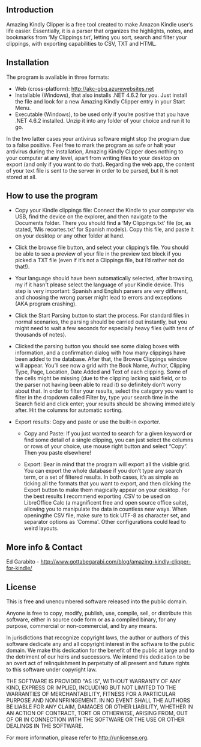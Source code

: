 Introduction
------------

Amazing Kindly Clipper is a free tool created to make Amazon Kindle user’s life easier. Essentially, it is a parser that organizes the highlights, notes, and bookmarks from ‘My Clippings.txt’, letting you sort, search and filter your clippings, with exporting capabilities to CSV, TXT and HTML. 

Installation
------------

The program is available in three formats:

 * Web (cross-platform): http://akc-gbg.azurewebsites.net 
 * Installable (Windows), that also installs .NET 4.6.2 for you. Just install the file and look for a new Amazing Kindly Clipper entry in your Start Menu.
 * Executable (Windows), to be used only if you’re positive that you have .NET 4.6.2 installed. Unzip it into any folder of your choice and run it to go.

In the two latter cases your antivirus software might stop the program due to a false positive. Feel free to mark the program as safe or halt your antivirus during the installation, Amazing Kindly Clipper does nothing to your computer at any level, apart from writing files to your desktop on export (and only if you want to do that). Regarding the web app, the content of your text file is sent to the server in order to be parsed, but it is not stored at all. 

How to use the program
----------------------
 * Copy your Kindle clippings file: Connect the Kindle to your computer via USB, find the device on the explorer, and then navigate to the Documents folder. There you should find a  ‘My Clippings.txt’ file (or, as stated, ‘Mis recortes.txt’ for Spanish models). Copy this file, and paste it on your desktop or any other folder at hand. 

 * Click the browse file button, and select your clipping’s file. You should be able to see a preview of your file in the preview text block if you picked a TXT file (even if it’s not a Clippings file, but I’d rather not do that!).

 * Your language should have been automatically selected, after browsing, my if it hasn't please select the language of your Kindle device. This step is very important: Spanish and English parsers are very different, and choosing the wrong parser might lead to errors and exceptions (AKA program crashing).

 * Click the Start Parsing button to start the process. For standard files in normal scenarios, the parsing should be carried out instantly, but you might need to wait a few seconds for especially heavy files (with tens of thousands of notes).

 * Clicked the parsing button you should see some dialog boxes with information, and a confirmation dialog with how many clippings have been added to the database. After that, the Browse Clippings window will appear. You’ll see now a grid with the Book Name, Author, Clipping Type, Page, Location, Date Added and Text of each clipping. Some of the cells might be missing (due to the clipping lacking said field, or to the parser not having been able to read it) so definitely don’t worry about that. In order to filter your results, select the category you want to filter in the dropdown called Filter by, type your search time in the Search field and click enter; your results should be showing immediately after. Hit the columns for automatic sorting. 

 * Export results: Copy and paste or use the built-in exporter. 

   - Copy and Paste: If you just wanted to search for a given keyword or find some detail of a single clipping, you can just select the columns or rows of your choice, use mouse right button and select “Copy”. Then you paste elsewhere! 

   - Export: Bear in mind that the program will export all the visible grid. You can export the whole database if you don’t type any search term, or a set of filtered results. In both cases, it’s as simple as ticking all the formats that you want to export, and then clicking the Export button to make them magically appear on your desktop. For the best results I recommend exporting .CSV to be used on LibreOffice Calc (a magnificent free and open source office suite), allowing you to manipulate the data in countless new ways. When openingthe CSV file, make sure to tick UTF-8 as character set, and separator options as 'Comma'. Other configurations could lead to weird layouts.

More info & Contact
-------------------

Ed Garabito - http://www.gottabegarabi.com/blog/amazing-kindly-clipper-for-kindle/

License
-------

This is free and unencumbered software released into the public domain.

Anyone is free to copy, modify, publish, use, compile, sell, or
distribute this software, either in source code form or as a compiled
binary, for any purpose, commercial or non-commercial, and by any
means.

In jurisdictions that recognize copyright laws, the author or authors
of this software dedicate any and all copyright interest in the
software to the public domain. We make this dedication for the benefit
of the public at large and to the detriment of our heirs and
successors. We intend this dedication to be an overt act of
relinquishment in perpetuity of all present and future rights to this
software under copyright law.

THE SOFTWARE IS PROVIDED "AS IS", WITHOUT WARRANTY OF ANY KIND,
EXPRESS OR IMPLIED, INCLUDING BUT NOT LIMITED TO THE WARRANTIES OF
MERCHANTABILITY, FITNESS FOR A PARTICULAR PURPOSE AND NONINFRINGEMENT.
IN NO EVENT SHALL THE AUTHORS BE LIABLE FOR ANY CLAIM, DAMAGES OR
OTHER LIABILITY, WHETHER IN AN ACTION OF CONTRACT, TORT OR OTHERWISE,
ARISING FROM, OUT OF OR IN CONNECTION WITH THE SOFTWARE OR THE USE OR
OTHER DEALINGS IN THE SOFTWARE.

For more information, please refer to <http://unlicense.org>.
